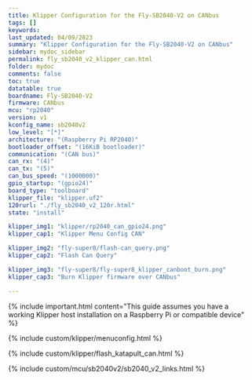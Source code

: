 ```yaml
---
title: Klipper Configuration for the Fly-SB2040-V2 on CANbus
tags: []
keywords: 
last_updated: 04/09/2023
summary: "Klipper Configuration for the Fly-SB2040-V2 on CANbus"
sidebar: mydoc_sidebar
permalink: fly_sb2040_v2_klipper_can.html
folder: mydoc
comments: false
toc: true
datatable: true
boardname: Fly-SB2040-V2
firmware: CANbus
mcu: "rp2040"
version: v1
kconfig_name: sb2040v2
low_level: "[*]"
architecture: "(Raspberry Pi RP2040)"
bootloader_offset: "(16KiB bootloader)"
communication: "(CAN bus)"
can_rx: "(4)"
can_tx: "(5)"
can_bus_speed: "(1000000)"
gpio_startup: "(gpio24)"
board_type: "toolboard"
klipper_file: "klipper.uf2"
120rurl: "./fly_sb2040_v2_120r.html"
state: "install"

klipper_img1: "klipper/rp2040_can_gpio24.png"
klipper_cap1: "Klipper Menu Config CAN"

klipper_img2: "fly-super8/flash-can_query.png"
klipper_cap2: "Flash Can Query"

klipper_img3: "fly-super8/fly-super8_klipper_canboot_burn.png"
klipper_cap3: "Burn Klipper firmware over CANbus"

---
```


{% include important.html content="This guide assumes you have a working Klipper host installation on a Raspberry Pi or compatible device" %}

{% include custom/klipper/menuconfig.html %}

{% include custom/klipper/flash_katapult_can.html %}

{% include custom/mcu/sb2040v2/sb2040_v2_links.html %}
